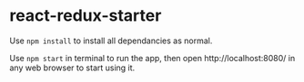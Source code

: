 # react-redux-starter

Use <code>npm install</code> to install all dependancies as normal.

Use <code>npm start</code> in terminal to run the app, then open http://localhost:8080/ in any web browser to start using it.
